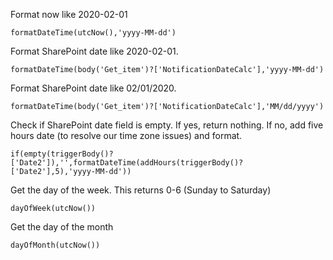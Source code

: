 Format now like 2020-02-01

```formatDateTime(utcNow(),'yyyy-MM-dd')```

Format SharePoint date like 2020-02-01.

```formatDateTime(body('Get_item')?['NotificationDateCalc'],'yyyy-MM-dd')```

Format SharePoint date like 02/01/2020.

```formatDateTime(body('Get_item')?['NotificationDateCalc'],'MM/dd/yyyy')```

Check if SharePoint date field is empty. If yes, return nothing. If no, add five hours date (to resolve our time zone issues) and format.

```if(empty(triggerBody()?['Date2']),'',formatDateTime(addHours(triggerBody()?['Date2'],5),'yyyy-MM-dd'))```

Get the day of the week. This returns 0-6 (Sunday to Saturday)

```dayOfWeek(utcNow())```

Get the day of the month

```dayOfMonth(utcNow())```
